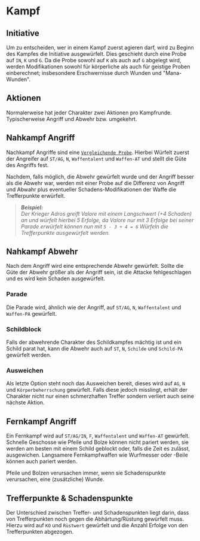 # Kampf

## Initiative

Um zu entscheiden, wer in einem Kampf zuerst agieren darf, wird zu Beginn des Kampfes die Initiative ausgewürfelt.
Dies geschieht durch eine Probe auf `IN`, `K` und `G`. Da die Probe sowohl auf `K` als auch auf `G` abgelegt wird,
werden Modifikationen sowohl für körperliche als auch für geistige Proben einberechnet; 
insbesondere Erschwernisse durch Wunden und "Mana-Wunden".

## Aktionen

Normalerweise hat jeder Charakter zwei Aktionen pro Kampfrunde. Typischerweise Angriff und Abwehr bzw. umgekehrt.

## Nahkampf Angriff

Nachkampf Angriffe sind eine [`Vergleichende Probe`](./proben.md). Hierbei Würfelt zuerst der Angreifer auf
`ST/AG`, `N`, `Waffentalent` und `Waffen-AT` und stellt die Güte des Angriffs fest.

Nachdem, falls möglich, die Abwehr gewürfelt wurde und der Angriff besser als die Abwehr war, werden mit einer Probe auf
die Differenz von Angriff und Abwahr plus eventueller Schadens-Modifikationen der Waffe die Trefferpunkte erwürfelt.

> ***Beispiel:***  
> *Der Krieger Adros greift Valore mit einem Langschwert (+4 Schaden) an und würfelt hierbei 5 Erfolge, da Valore nur mit 3 Erfolge
> bei seiner Parade erwürfelt können nun mit `5 - 3 + 4 = 6` Würfeln die Trefferpunkte ausgewürfelt werden.*


## Nahkampf Abwehr

Nach dem Angriff wird eine entsprechende Abwehr gewürfelt. Sollte die Güte der Abwehr größer als der Angriff sein,
ist die Attacke fehlgeschlagen und es wird kein Schaden ausgewürfelt.

### Parade

Die Parade wird, ähnlich wie der Angriff, auf `ST/AG`, `N`, `Waffentalent` und `Waffen-PA` gewürfelt.

### Schildblock

Falls der abwehrende Charakter des Schildkampfes mächtig ist und ein Schild parat hat, kann die Abwehr auch auf
`ST`, `N`, `Schilde` und `Schild-PA` gewürfelt werden.

### Ausweichen

Als letzte Option steht noch das Ausweichen bereit, dieses wird auf `AG`, `N` und `Körperbeherrschung` gewürfelt.
Falls diese jedoch misslingt, erhält der Charakter nicht nur einen schmerzhaften Treffer sondern verliert auch seine nächste Aktion.

## Fernkampf Angriff

Ein Fernkampf wird auf `ST/AG/IN`, `F`, `Waffentalent` und `Waffen-AT` gewürfelt. 
Schnelle Geschosse wie Pfeile und Bolze können nicht pariert werden, sie werden am besten mit einem Schild geblockt oder,
falls die Zeit es zulässt, ausgewichen. Langsamere Fernkampfwaffen wie Wurfmesser oder -Beile können auch pariert werden.

Pfeile und Bolzen verursachen immer, wenn sie Schadenspunkte verursachen, eine (zusätzliche) Wunde.

## Trefferpunkte & Schadenspunkte

Der Unterschied zwischen Treffer- und Schadenspunkten liegt darin, 
dass von Trefferpunkten noch gegen die Abhärtung/Rüstung gewürfelt muss.
Hierzu wird auf `KO` und `Rüstwert` gewürfelt und die Anzahl Erfolge von den Trefferpunkten abgezogen.
